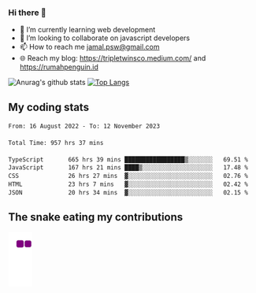 ### Hi there 👋

<!--
**padepokanpenguin/padepokanpenguin** is a ✨ _special_ ✨ repository because its `README.md` (this file) appears on your GitHub profile.
-->

- 🌱 I’m currently learning  web development
- 👯 I’m looking to collaborate on javascript developers
- 📫 How to reach me jamal.psw@gmail.com
- 🌐 Reach my blog:
   https://tripletwinsco.medium.com/ and
   https://rumahpenguin.id

![Anurag's github stats](https://github-readme-stats.vercel.app/api?username=padepokanpenguin&count_private=true&disable_animations=false&show_icons=true&theme=default)
[![Top Langs](https://github-readme-stats.vercel.app/api/top-langs/?username=padepokanpenguin&theme=default&layout=compact)](https://github.com/padepokanpenguin)

## My coding stats

<!--START_SECTION:waka-->

```txt
From: 16 August 2022 - To: 12 November 2023

Total Time: 957 hrs 37 mins

TypeScript       665 hrs 39 mins █████████████████▒░░░░░░░   69.51 %
JavaScript       167 hrs 21 mins ████▒░░░░░░░░░░░░░░░░░░░░   17.48 %
CSS              26 hrs 27 mins  ▓░░░░░░░░░░░░░░░░░░░░░░░░   02.76 %
HTML             23 hrs 7 mins   ▓░░░░░░░░░░░░░░░░░░░░░░░░   02.42 %
JSON             20 hrs 34 mins  ▓░░░░░░░░░░░░░░░░░░░░░░░░   02.15 %
```

<!--END_SECTION:waka-->


## The snake eating my contributions
![snake gif](https://github.com/padepokanpenguin/padepokanpenguin/blob/output/github-contribution-grid-snake.gif)
